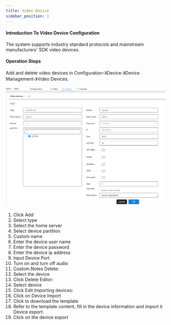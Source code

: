 ```yaml
---
title: Video Device
sidebar_position: 1
---
```




#### Introduction To Video Device Configuration

  The system supports industry standard protocols and mainstream manufacturers' SDK video devices.

#### Operation Steps

Add and delete video devices in Configuration-》Device-》Device Management-》Video Devices.

![](.\img\VideoDevices.png)

1. Click Add
2. Select type
3. Select the home server
4. Select device partition
5. Custom name
6. Enter the device user name
7. Enter the device password
8. Enter the device ip address
9. Input Device Port
10. Turn on and turn off audio
11. Custom Notes
Delete:
1. Select the device
2. Click Delete
Editor:
1. Select device
2. Click Edit
Importing devices:
1. Click on Device Import
2. Click to download the template
3. Refer to the template content, fill in the device information and import it
Device export:
1. Click on the device export